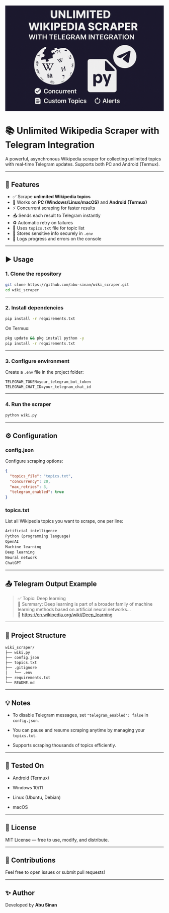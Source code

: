 ![Wikipedia Scraper](https://github.com/abu-sinan/wiki_scraper/blob/main/assets%2Fthumbnail.png)
# 📚 Unlimited Wikipedia Scraper with Telegram Integration

A powerful, asynchronous Wikipedia scraper for collecting unlimited topics with real-time Telegram updates. Supports both PC and Android (Termux).

---

## 🌟 Features

- ✅ Scrape **unlimited Wikipedia topics**
- 📱 Works on **PC (Windows/Linux/macOS)** and **Android (Termux)**
- ⚡ Concurrent scraping for faster results
- 📤 Sends each result to Telegram instantly
- ♻️ Automatic retry on failures
- 📁 Uses `topics.txt` file for topic list
- 🔐 Stores sensitive info securely in `.env`
- 💾 Logs progress and errors on the console

---

## ▶️ Usage

### 1. Clone the repository

```bash
git clone https://github.com/abu-sinan/wiki_scraper.git
cd wiki_scraper
```

---

### 2. Install dependencies

```bash
pip install -r requirements.txt
```

On Termux:

```bash
pkg update && pkg install python -y
pip install -r requirements.txt
```

---

### 3. Configure environment
Create a `.env` file in the project folder:

```.env
TELEGRAM_TOKEN=your_telegram_bot_token
TELEGRAM_CHAT_ID=your_telegram_chat_id
```

---

### 4. Run the scraper

```bash
python wiki.py
```

---

## ⚙️ Configuration
### config.json

Configure scraping options:

```json
{
  "topics_file": "topics.txt",
  "concurrency": 20,
  "max_retries": 3,
  "telegram_enabled": true
}
```


### topics.txt

List all Wikipedia topics you want to scrape, one per line:

```txt
Artificial intelligence
Python (programming language)
OpenAI
Machine learning
Deep learning
Neural network
ChatGPT
```

---

## 📤 Telegram Output Example


> ✅ Topic: Deep learning  
📄 Summary: Deep learning is part of a broader family of machine learning methods based on artificial neural networks...  
🔗 https://en.wikipedia.org/wiki/Deep_learning


---

## 📁 Project Structure

```
wiki_scraper/
├── wiki.py
├── config.json
├── topics.txt
├── .gitignore
│   └── .env
├── requirements.txt
└── README.md
```

---

## 💡 Notes

- To disable Telegram messages, set `"telegram_enabled": false` in `config.json`.

- You can pause and resume scraping anytime by managing your `topics.txt`.

- Supports scraping thousands of topics efficiently.

---

## 🧪 Tested On

- Android (Termux)

- Windows 10/11

- Linux (Ubuntu, Debian)

- macOS

---

## 📄 License

MIT License — free to use, modify, and distribute.

---

## 🤝 Contributions

Feel free to open issues or submit pull requests!

---

## ✨ Author

Developed by **Abu Sinan**
